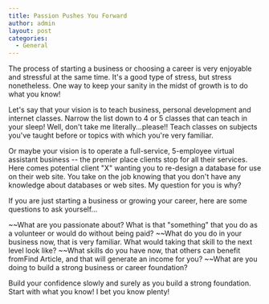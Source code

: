 ```yaml
---
title: Passion Pushes You Forward
author: admin
layout: post
categories:
  - General
---
```

The process of starting a business or choosing a career is very enjoyable and stressful at the same time. It's a good type of stress, but stress nonetheless. One way to
keep your sanity in the midst of growth is to do what you know! 

Let's say that your vision is to teach business, personal development and internet classes. Narrow the list down to 4 or 5 classes that can teach in your sleep! Well, don't take
me literally...please!! Teach classes on subjects you've taught before or topics with which you're very familiar.

Or maybe your vision is to operate a full-service, 5-employee virtual assistant business -- the premier place clients stop for all their services. Here comes potential
client "X" wanting you to re-design a database for use on their web site. You take on the job knowing that you don't have any knowledge about databases or web sites. My question
for you is why?

If you are just starting a business or growing your career, here are some questions to ask yourself...

~~What are you passionate about? What is that "something" that you do as a volunteer or would do without being paid? ~~What do you do in your business now, that is very familiar.
What would taking that skill to the next level look like? ~~What skills do you have now, that others can benefit fromFind Article, and that will generate an income for you?
~~What are you doing to build a strong business or career foundation?

Build your confidence slowly and surely as you build a strong foundation. Start with what you know! I bet you know plenty!
